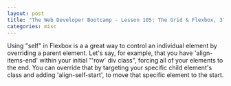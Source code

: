 ```yaml
---
layout: post
title: "The Web Developer Bootcamp - Lesson 105: The Grid & Flexbox, 3"
categories: misc
---
```


Using "self" in Flexbox is a a great way to control an individual element by overriding a parent element. Let's say, for example, that you have 'align-items-end' within your initial "'row' div class", forcing all of your elements to the end. You can override that by targeting your specific child element's class and adding 'align-self-start', to move that specific element to the start.